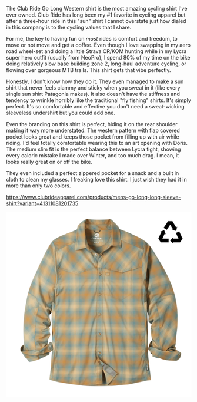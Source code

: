 The Club Ride Go Long Western shirt is the most amazing cycling shirt I've ever owned. Club Ride has long been my #1 favorite in cycling apparel but after a three-hour ride in this "sun" shirt I cannot overstate just how dialed in this company is to the cycling values that I share.

For me, the key to having fun on _most_ rides is comfort and freedom, to move or not move and get a coffee. Even though I love swapping in my aero road wheel-set and doing a little Strava CR/KOM hunting while in my Lycra super hero outfit (usually from NeoPro), I spend 80% of my time on the bike doing relatively slow base building zone 2, long-haul adventure cycling, or flowing over gorgeous MTB trails. This shirt gets that vibe perfectly.

Honestly, I don't know how they do it. They even managed to make a sun shirt that never feels clammy and sticky when you sweat in it (like every single sun shirt Patagonia makes). It also doesn't have the stiffness and tendency to wrinkle horribly like the traditional "fly fishing" shirts. It's simply perfect. It's so comfortable and effective you don't need a sweat-wicking sleeveless undershirt but you could add one.

Even the branding on this shirt is perfect, hiding it on the rear shoulder making it way more understated. The western pattern with flap covered pocket looks great and keeps those pocket from filling up with air while riding. I'd feel totally comfortable wearing this to an art opening with Doris.  The medium slim fit is the perfect balance between Lycra tight, showing every caloric mistake I made over Winter, and too much drag. I mean, it looks really great on or off the bike.

They even included a perfect zippered pocket for a snack and a built in cloth to clean my glasses. I freaking love this shirt. I just wish they had it in more than only two colors.

https://www.clubrideapparel.com/products/mens-go-long-long-sleeve-shirt?variant=41311081201735

![](mens-go-long-western-ride-shirt-808549.webp)

